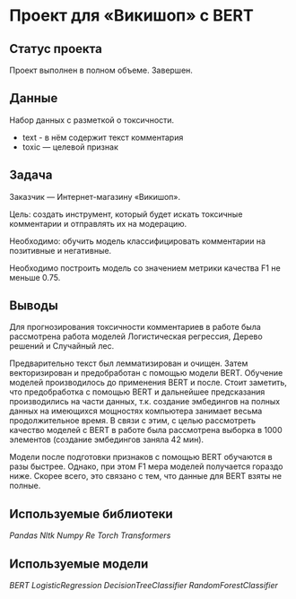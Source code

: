 # Проект для «Викишоп» с BERT

## Статус проекта
Проект выполнен в полном объеме. Завершен.

## Данные

Набор данных с разметкой о токсичности.

- text - в нём содержит текст комментария
- toxic — целевой признак

## Задача

Заказчик — Интернет-магазину «Викишоп».

Цель: создать инструмент, который будет искать токсичные комментарии и отправлять их на модерацию.

Необходимо: обучить модель классифицировать комментарии на позитивные и негативные.

Необходимо построить модель со значением метрики качества F1 не меньше 0.75.

## Выводы
Для прогнозирования токсичности комментариев в работе была рассмотрена работа моделей Логистическая регрессия, Дерево решений и Случайный лес.

Предварительно текст был лемматизирован и очищен. Затем векторизирован и предобработан с помощью модели BERT. Обучение моделей производилось до применения BERT и после.
Стоит заметить, что предобработка с помощью BERT и дальнейшее предсказания производились на части данных, т.к. создание эмбедингов на полных данных на имеющихся мощностях компьютера занимает весьма продолжительное время. В связи с этим, с целью рассмотреть качество моделей с BERT в работе была рассмотрена выборка в 1000 элементов (создание эмбедингов заняла 42 мин).

Модели после подготовки признаков с помощью BERT обучаются в разы быстрее. Однако, при этом F1 мера моделей получается гораздо ниже. Скорее всего, это связано с тем, что данные для BERT взяты не полные.

## Используемые библиотеки
*Pandas*
*Nltk*
*Numpy*
*Re*
*Torch*
*Transformers*

## Используемые модели
*BERT*
*LogisticRegression*
*DecisionTreeClassifier*
*RandomForestClassifier*